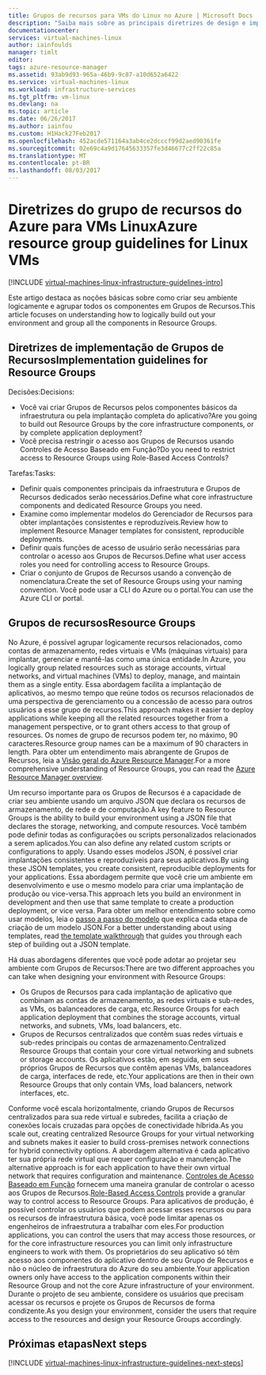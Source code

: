 ```yaml
---
title: Grupos de recursos para VMs do Linux no Azure | Microsoft Docs
description: "Saiba mais sobre as principais diretrizes de design e implementação referentes à implantação de Grupos de Recursos em serviços de infraestrutura do Azure."
documentationcenter: 
services: virtual-machines-linux
author: iainfoulds
manager: timlt
editor: 
tags: azure-resource-manager
ms.assetid: 93ab9d93-965a-46b9-9c87-a10d652a6422
ms.service: virtual-machines-linux
ms.workload: infrastructure-services
ms.tgt_pltfrm: vm-linux
ms.devlang: na
ms.topic: article
ms.date: 06/26/2017
ms.author: iainfou
ms.custom: H1Hack27Feb2017
ms.openlocfilehash: 452acde571164a3ab4ce2dcccf99d2aed90361fe
ms.sourcegitcommit: 02e69c4a9d17645633357fe3d46677c2ff22c85a
ms.translationtype: MT
ms.contentlocale: pt-BR
ms.lasthandoff: 08/03/2017
---
```

# <a name="azure-resource-group-guidelines-for-linux-vms"></a><span data-ttu-id="386dc-103">Diretrizes do grupo de recursos do Azure para VMs Linux</span><span class="sxs-lookup"><span data-stu-id="386dc-103">Azure resource group guidelines for Linux VMs</span></span> 

[!INCLUDE [virtual-machines-linux-infrastructure-guidelines-intro](../../../includes/virtual-machines-linux-infrastructure-guidelines-intro.md)]

<span data-ttu-id="386dc-104">Este artigo destaca as noções básicas sobre como criar seu ambiente logicamente e agrupar todos os componentes em Grupos de Recursos.</span><span class="sxs-lookup"><span data-stu-id="386dc-104">This article focuses on understanding how to logically build out your environment and group all the components in Resource Groups.</span></span>

## <a name="implementation-guidelines-for-resource-groups"></a><span data-ttu-id="386dc-105">Diretrizes de implementação de Grupos de Recursos</span><span class="sxs-lookup"><span data-stu-id="386dc-105">Implementation guidelines for Resource Groups</span></span>
<span data-ttu-id="386dc-106">Decisões:</span><span class="sxs-lookup"><span data-stu-id="386dc-106">Decisions:</span></span>

* <span data-ttu-id="386dc-107">Você vai criar Grupos de Recursos pelos componentes básicos da infraestrutura ou pela implantação completa do aplicativo?</span><span class="sxs-lookup"><span data-stu-id="386dc-107">Are you going to build out Resource Groups by the core infrastructure components, or by complete application deployment?</span></span>
* <span data-ttu-id="386dc-108">Você precisa restringir o acesso aos Grupos de Recursos usando Controles de Acesso Baseado em Função?</span><span class="sxs-lookup"><span data-stu-id="386dc-108">Do you need to restrict access to Resource Groups using Role-Based Access Controls?</span></span>

<span data-ttu-id="386dc-109">Tarefas:</span><span class="sxs-lookup"><span data-stu-id="386dc-109">Tasks:</span></span>

* <span data-ttu-id="386dc-110">Definir quais componentes principais da infraestrutura e Grupos de Recursos dedicados serão necessários.</span><span class="sxs-lookup"><span data-stu-id="386dc-110">Define what core infrastructure components and dedicated Resource Groups you need.</span></span>
* <span data-ttu-id="386dc-111">Examine como implementar modelos do Gerenciador de Recursos para obter implantações consistentes e reproduzíveis.</span><span class="sxs-lookup"><span data-stu-id="386dc-111">Review how to implement Resource Manager templates for consistent, reproducible deployments.</span></span>
* <span data-ttu-id="386dc-112">Definir quais funções de acesso de usuário serão necessárias para controlar o acesso aos Grupos de Recursos.</span><span class="sxs-lookup"><span data-stu-id="386dc-112">Define what user access roles you need for controlling access to Resource Groups.</span></span>
* <span data-ttu-id="386dc-113">Criar o conjunto de Grupos de Recursos usando a convenção de nomenclatura.</span><span class="sxs-lookup"><span data-stu-id="386dc-113">Create the set of Resource Groups using your naming convention.</span></span> <span data-ttu-id="386dc-114">Você pode usar a CLI do Azure ou o portal.</span><span class="sxs-lookup"><span data-stu-id="386dc-114">You can use the Azure CLI or portal.</span></span>

## <a name="resource-groups"></a><span data-ttu-id="386dc-115">Grupos de recursos</span><span class="sxs-lookup"><span data-stu-id="386dc-115">Resource Groups</span></span>
<span data-ttu-id="386dc-116">No Azure, é possível agrupar logicamente recursos relacionados, como contas de armazenamento, redes virtuais e VMs (máquinas virtuais) para implantar, gerenciar e mantê-las como uma única entidade.</span><span class="sxs-lookup"><span data-stu-id="386dc-116">In Azure, you logically group related resources such as storage accounts, virtual networks, and virtual machines (VMs) to deploy, manage, and maintain them as a single entity.</span></span> <span data-ttu-id="386dc-117">Essa abordagem facilita a implantação de aplicativos, ao mesmo tempo que reúne todos os recursos relacionados de uma perspectiva de gerenciamento ou a concessão de acesso para outros usuários a esse grupo de recursos.</span><span class="sxs-lookup"><span data-stu-id="386dc-117">This approach makes it easier to deploy applications while keeping all the related resources together from a management perspective, or to grant others access to that group of resources.</span></span> <span data-ttu-id="386dc-118">Os nomes de grupo de recursos podem ter, no máximo, 90 caracteres.</span><span class="sxs-lookup"><span data-stu-id="386dc-118">Resource group names can be a maximum of 90 characters in length.</span></span> <span data-ttu-id="386dc-119">Para obter um entendimento mais abrangente de Grupos de Recursos, leia a [Visão geral do Azure Resource Manager](../../azure-resource-manager/resource-group-overview.md).</span><span class="sxs-lookup"><span data-stu-id="386dc-119">For a more comprehensive understanding of Resource Groups, you can read the [Azure Resource Manager overview](../../azure-resource-manager/resource-group-overview.md).</span></span>

<span data-ttu-id="386dc-120">Um recurso importante para os Grupos de Recursos é a capacidade de criar seu ambiente usando um arquivo JSON que declara os recursos de armazenamento, de rede e de computação.</span><span class="sxs-lookup"><span data-stu-id="386dc-120">A key feature to Resource Groups is the ability to build your environment using a JSON file that declares the storage, networking, and compute resources.</span></span> <span data-ttu-id="386dc-121">Você também pode definir todas as configurações ou scripts personalizados relacionados a serem aplicados.</span><span class="sxs-lookup"><span data-stu-id="386dc-121">You can also define any related custom scripts or configurations to apply.</span></span> <span data-ttu-id="386dc-122">Usando esses modelos JSON, é possível criar implantações consistentes e reproduzíveis para seus aplicativos.</span><span class="sxs-lookup"><span data-stu-id="386dc-122">By using these JSON templates, you create consistent, reproducible deployments for your applications.</span></span> <span data-ttu-id="386dc-123">Essa abordagem permite que você crie um ambiente em desenvolvimento e use o mesmo modelo para criar uma implantação de produção ou vice-versa.</span><span class="sxs-lookup"><span data-stu-id="386dc-123">This approach lets you build an environment in development and then use that same template to create a production deployment, or vice versa.</span></span> <span data-ttu-id="386dc-124">Para obter um melhor entendimento sobre como usar modelos, leia o [passo a passo do modelo](../../azure-resource-manager/resource-manager-template-walkthrough.md) que explica cada etapa de criação de um modelo JSON.</span><span class="sxs-lookup"><span data-stu-id="386dc-124">For a better understanding about using templates, read [the template walkthrough](../../azure-resource-manager/resource-manager-template-walkthrough.md) that guides you through each step of building out a JSON template.</span></span>

<span data-ttu-id="386dc-125">Há duas abordagens diferentes que você pode adotar ao projetar seu ambiente com Grupos de Recursos:</span><span class="sxs-lookup"><span data-stu-id="386dc-125">There are two different approaches you can take when designing your environment with Resource Groups:</span></span>

* <span data-ttu-id="386dc-126">Os Grupos de Recursos para cada implantação de aplicativo que combinam as contas de armazenamento, as redes virtuais e sub-redes, as VMs, os balanceadores de carga, etc.</span><span class="sxs-lookup"><span data-stu-id="386dc-126">Resource Groups for each application deployment that combines the storage accounts, virtual networks, and subnets, VMs, load balancers, etc.</span></span>
* <span data-ttu-id="386dc-127">Grupos de Recursos centralizados que contêm suas redes virtuais e sub-redes principais ou contas de armazenamento.</span><span class="sxs-lookup"><span data-stu-id="386dc-127">Centralized Resource Groups that contain your core virtual networking and subnets or storage accounts.</span></span> <span data-ttu-id="386dc-128">Os aplicativos estão, em seguida, em seus próprios Grupos de Recursos que contêm apenas VMs, balanceadores de carga, interfaces de rede, etc.</span><span class="sxs-lookup"><span data-stu-id="386dc-128">Your applications are then in their own Resource Groups that only contain VMs, load balancers, network interfaces, etc.</span></span>

<span data-ttu-id="386dc-129">Conforme você escala horizontalmente, criando Grupos de Recursos centralizados para sua rede virtual e subredes, facilita a criação de conexões locais cruzadas para opções de conectividade híbrida.</span><span class="sxs-lookup"><span data-stu-id="386dc-129">As you scale out, creating centralized Resource Groups for your virtual networking and subnets makes it easier to build cross-premises network connections for hybrid connectivity options.</span></span> <span data-ttu-id="386dc-130">A abordagem alternativa é cada aplicativo ter sua própria rede virtual que requer configuração e manutenção.</span><span class="sxs-lookup"><span data-stu-id="386dc-130">The alternative approach is for each application to have their own virtual network that requires configuration and maintenance.</span></span> <span data-ttu-id="386dc-131">[Controles de Acesso Baseado em Função](../../active-directory/role-based-access-control-what-is.md) fornecem uma maneira granular de controlar o acesso aos Grupos de Recursos.</span><span class="sxs-lookup"><span data-stu-id="386dc-131">[Role-Based Access Controls](../../active-directory/role-based-access-control-what-is.md) provide a granular way to control access to Resource Groups.</span></span> <span data-ttu-id="386dc-132">Para aplicativos de produção, é possível controlar os usuários que podem acessar esses recursos ou para os recursos de infraestrutura básica, você pode limitar apenas os engenheiros de infraestrutura a trabalhar com eles.</span><span class="sxs-lookup"><span data-stu-id="386dc-132">For production applications, you can control the users that may access those resources, or for the core infrastructure resources you can limit only infrastructure engineers to work with them.</span></span> <span data-ttu-id="386dc-133">Os proprietários do seu aplicativo só têm acesso aos componentes do aplicativo dentro de seu Grupo de Recursos e não o núcleo de infraestrutura do Azure do seu ambiente.</span><span class="sxs-lookup"><span data-stu-id="386dc-133">Your application owners only have access to the application components within their Resource Group and not the core Azure infrastructure of your environment.</span></span> <span data-ttu-id="386dc-134">Durante o projeto de seu ambiente, considere os usuários que precisam acessar os recursos e projete os Grupos de Recursos de forma condizente.</span><span class="sxs-lookup"><span data-stu-id="386dc-134">As you design your environment, consider the users that require access to the resources and design your Resource Groups accordingly.</span></span> 

## <a name="next-steps"></a><span data-ttu-id="386dc-135">Próximas etapas</span><span class="sxs-lookup"><span data-stu-id="386dc-135">Next steps</span></span>
[!INCLUDE [virtual-machines-linux-infrastructure-guidelines-next-steps](../../../includes/virtual-machines-linux-infrastructure-guidelines-next-steps.md)]

